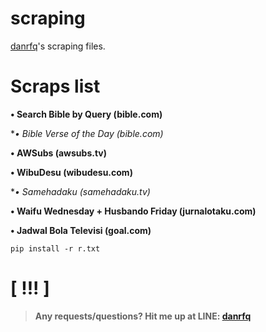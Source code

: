 # scraping
[danrfq](https://instagram.com/danrfq)'s scraping files.

# Scraps list
**• Search Bible by Query (bible.com)**

**• Bible Verse of the Day (bible.com)*

**• AWSubs (awsubs.tv)**

**• WibuDesu (wibudesu.com)**

**• Samehadaku (samehadaku.tv)*

**• Waifu Wednesday + Husbando Friday (jurnalotaku.com)**

**• Jadwal Bola Televisi (goal.com)**
```
pip install -r r.txt
```

# [ !!! ]
> **Any requests/questions? Hit me up at LINE: [danrfq](https://line.me/R/ti/p/~danrfq)**

